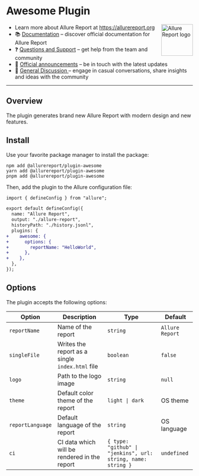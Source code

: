 # Awesome Plugin

[<img src="https://allurereport.org/public/img/allure-report.svg" height="85px" alt="Allure Report logo" align="right" />](https://allurereport.org "Allure Report")

- Learn more about Allure Report at https://allurereport.org
- 📚 [Documentation](https://allurereport.org/docs/) – discover official documentation for Allure Report
- ❓ [Questions and Support](https://github.com/orgs/allure-framework/discussions/categories/questions-support) – get help from the team and community
- 📢 [Official announcements](https://github.com/orgs/allure-framework/discussions/categories/announcements) – be in touch with the latest updates
- 💬 [General Discussion ](https://github.com/orgs/allure-framework/discussions/categories/general-discussion) – engage in casual conversations, share insights and ideas with the community

---

## Overview

The plugin generates brand new Allure Report with modern design and new features.

## Install

Use your favorite package manager to install the package:

```shell
npm add @allurereport/plugin-awesome
yarn add @allurereport/plugin-awesome
pnpm add @allurereport/plugin-awesome
```

Then, add the plugin to the Allure configuration file:

```diff
import { defineConfig } from "allure";

export default defineConfig({
  name: "Allure Report",
  output: "./allure-report",
  historyPath: "./history.jsonl",
  plugins: {
+    awesome: {
+      options: {
+        reportName: "HelloWorld",
+      },
+    },
  },
});
```

## Options

The plugin accepts the following options:

| Option           | Description                                     | Type                                                         | Default         |
|------------------|-------------------------------------------------|--------------------------------------------------------------|-----------------|
| `reportName`     | Name of the report                              | `string`                                                     | `Allure Report` |
| `singleFile`     | Writes the report as a single `index.html` file | `boolean`                                                    | `false`         |
| `logo`           | Path to the logo image                          | `string`                                                     | `null`          |
| `theme`          | Default color theme of the report               | `light \| dark`                                              | OS theme        |
| `reportLanguage` | Default language of the report                  | `string`                                                     | OS language     |
| `ci`             | CI data which will be rendered in the report    | `{ type: "github" \| "jenkins", url: string, name: string }` | `undefined`     |
